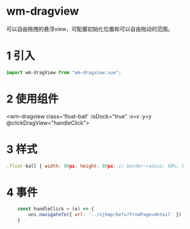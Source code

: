 # wm-dragview
可以自由拖拽的悬浮view，可配置初始化位置和可以自由拖动的范围。

# 1 引入
```javascript
import wm-dragView from "wm-dragview.vue";
```

# 2 使用组件
<wm-dragview class='float-ball' :isDock="true" :x=x :y=y @clickDragView="handleClick"></wm-dragview>

# 3 样式
```javascript
.float-ball { width: 80px; height: 80px; // border-radius: 50%; }
 ```

# 4 事件
```javascript
    const handleClick = (e) => { 
        uni.navigateTo({ url: '../njhmp/kefu?fromPage=detail' })
    }
 ```
